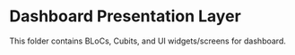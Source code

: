 # Dashboard Presentation Layer
This folder contains BLoCs, Cubits, and UI widgets/screens for dashboard.
